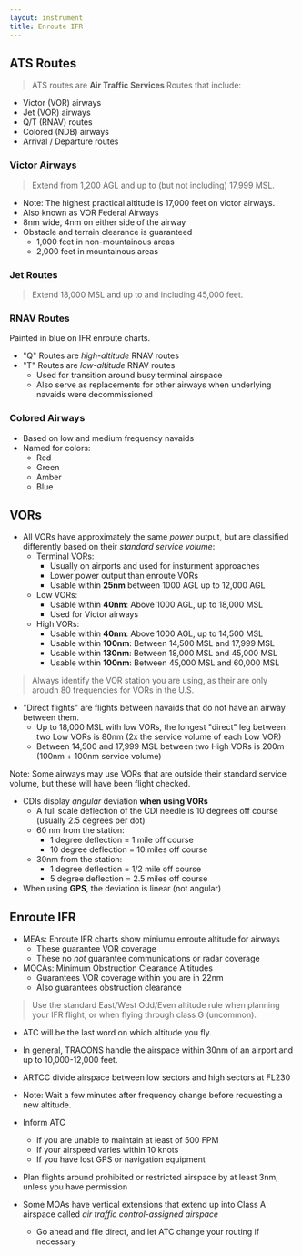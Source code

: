 ```yaml
---
layout: instrument
title: Enroute IFR
---
```


## ATS Routes

> ATS routes are **Air Traffic Services** Routes that include: 
- Victor (VOR) airways
- Jet (VOR) airways
- Q/T (RNAV) routes
- Colored (NDB) airways
- Arrival / Departure routes

### Victor Airways

> Extend from 1,200 AGL and up to (but not including) 17,999 MSL. 

- Note: The highest practical altitude is 17,000 feet on victor airways. 
- Also known as VOR Federal Airways
- 8nm wide, 4nm on either side of the airway
- Obstacle and terrain clearance is guaranteed
	- 1,000 feet in non-mountainous areas
	- 2,000 feet in mountainous areas

### Jet Routes

> Extend 18,000 MSL and up to and including 45,000 feet. 

### RNAV Routes

Painted in blue on IFR enroute charts. 

- "Q" Routes are *high-altitude* RNAV routes
- "T" Routes are *low-altitude* RNAV routes
	- Used for transition around busy terminal airspace
	- Also serve as replacements for other airways when underlying navaids were decommissioned

### Colored Airways

- Based on low and medium frequency navaids
- Named for colors:
	- Red
	- Green
	- Amber
	- Blue

## VORs

- All VORs have approximately the same *power* output, but are classified differently based on their *standard service volume*: 
	- Terminal VORs:
		- Usually on airports and used for insturment approaches
		- Lower power output than enroute VORs
		- Usable within **25nm** between 1000 AGL up to 12,000 AGL
	- Low VORs:
		- Usable within **40nm**: Above 1000 AGL, up to 18,000 MSL
		- Used for Victor airways
	- High VORs:
		- Usable within **40nm**: Above 1000 AGL, up to 14,500 MSL
		- Usable within **100nm**: Between 14,500 MSL and 17,999 MSL
		- Usable within **130nm**: Between 18,000 MSL and 45,000 MSL
		- Usable within **100nm**: Between 45,000 MSL and 60,000 MSL

> Always identify the VOR station you are using, as their are only aroudn 80 frequencies for VORs in the U.S.

- "Direct flights" are flights between navaids that do not have an airway between them. 
	- Up to 18,000 MSL with low VORs, the longest "direct" leg between two Low VORs is 80nm (2x the service volume of each Low VOR)
	- Between 14,500 and 17,999 MSL between two High VORs is 200m (100nm + 100nm service volume)

Note: Some airways may use VORs that are outside their standard service volume, but these will have been flight checked. 

- CDIs display *angular* deviation **when using VORs**
	- A full scale deflection of the CDI needle is 10 degrees off course (usually 2.5 degrees per dot)
	- 60 nm from the station: 
		- 1 degree deflection = 1 mile off course
		- 10 degree deflection = 10 miles off course
	- 30nm from the station: 
		- 1 degree deflection = 1/2 mile off course
		- 5 degree deflection = 2.5 miles off course
- When using **GPS**, the deviation is linear (not angular)

## Enroute IFR

- MEAs: Enroute IFR charts show miniumu enroute altitude for airways
	- These guarantee VOR coverage
	- These no *not* guarantee communications or radar coverage
- MOCAs: Minimum Obstruction Clearance Altitudes
	- Guarantees VOR coverage within you are in 22nm 
	- Also guarantees obstruction clearance

> Use the standard East/West Odd/Even altitude rule when planning your IFR flight, or when flying through class G (uncommon). 
- ATC will be the last word on which altitude you fly. 

- In general, TRACONS handle the airspace within 30nm of an airport and up to 10,000-12,000 feet.
- ARTCC divide airspace between low sectors and high sectors at FL230
- Note: Wait a few minutes after frequency change before requesting a new altitude. 
- Inform ATC
	- If you are unable to maintain at least of 500 FPM
	- If your airspeed varies within 10 knots
	- If you have lost GPS or navigation equipment
- Plan flights around prohibited or restricted airspace by at least 3nm, unless you have permission
- Some MOAs have vertical extensions that extend up into Class A airspace called *air traffic control-assigned airspace*
	- Go ahead and file direct, and let ATC change your routing if necessary
